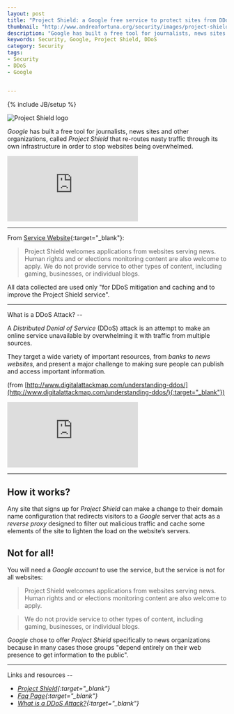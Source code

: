 ```yaml
---
layout: post
title: "Project Shield: a Google free service to protect sites from DDoS attacks"
thumbnail: "http://www.andreafortuna.org/security/images/project-shield.png"
description: "Google has built a free tool for journalists, news sites and other organizations, called Project Shield that re-routes nasty traffic through its own infrastructure in order to stop websites being overwhelmed."
keywords: Security, Google, Project Shield, DDoS
category: Security
tags: 
- Security
- DDoS
- Google


---
```

{% include JB/setup %}

![Project Shield logo](http://www.andreafortuna.org/security/images/project-shield.png)

*Google* has built a free tool for journalists, news sites and other organizations, called *Project Shield* that re-routes nasty traffic through its own infrastructure in order to stop websites being overwhelmed.

<div class="video-container">
<iframe src="https://www.youtube.com/embed/YZqiF5Duh0U" frameborder="0" allowfullscreen></iframe>
</div>

<hr/>

From [Service Website](https://projectshield.withgoogle.com/public/){:target="_blank"}:

>Project Shield welcomes applications from websites serving news. Human rights and or elections monitoring content are also welcome to apply. We do not provide service to other types of content, including gaming, businesses, or individual blogs. 

All data collected are used only "for DDoS mitigation and caching and to improve the Project Shield service".

<hr/>
What is a DDoS Attack?
--

A *Distributed Denial of Service* (DDoS) attack is an attempt to make an online service unavailable by overwhelming it with traffic from multiple sources. 

They target a wide variety of important resources, from *banks* to *news websites*, and present a major challenge to making sure people can publish and access important information.

(from [http://www.digitalattackmap.com/understanding-ddos/](http://www.digitalattackmap.com/understanding-ddos/){:target="_blank"})

<div class="video-container">
<iframe src="https://www.youtube.com/embed/NogCN78XN2w" frameborder="0" allowfullscreen></iframe>
</div>

<hr/>

How it works?
--
Any site that signs up for *Project Shield* can make a change to their domain name configuration that redirects visitors to a *Google* server that acts as a *reverse proxy* designed to filter out malicious traffic and cache some elements of the site to lighten the load on the website’s servers.

Not for all!
--

You will need a *Google account* to use the service, but the service is not for all  websites:

>Project Shield welcomes applications from websites serving news. Human rights and or elections monitoring content are also welcome to apply. 

>We do not provide service to other types of content, including gaming, businesses, or individual blogs. 

*Google* chose to offer *Project Shield* specifically to news organizations because in many cases those groups "depend entirely on their web presence to get information to the public". 

<hr/>
Links and resources
--

- *[Project Shield](https://projectshield.withgoogle.com/public/){:target="_blank"}*
- *[Faq Page](https://support.google.com/projectshield/answer/6358588?hl=en&ref_topic=6358107){:target="_blank"}*
- *[What is a DDoS Attack?](http://www.digitalattackmap.com/understanding-ddos/){:target="_blank"}*